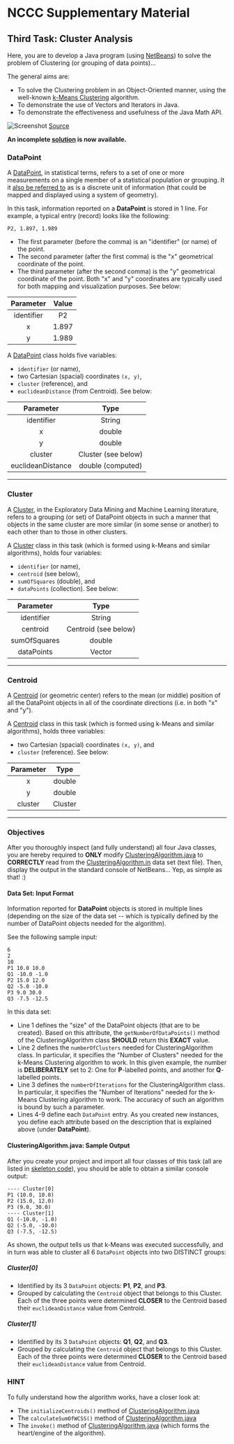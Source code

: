 # NCCC Supplementary Material

## Third Task: Cluster Analysis

Here, you are to develop a Java program (using [NetBeans](https://netbeans.org/)) to solve the problem of Clustering (or grouping of data points)...

<!-- The purpose of this project is to demonstrate the possibility of mimicking the basic functionality of a typical Standing Order System. In addition, the project is written in such a manner that demonstrates its effectiveness (using Unit Testing). -->

The general aims are:

* To solve the Clustering problem in an Object-Oriented manner, using the well-known [k-Means Clustering](https://en.wikipedia.org/wiki/K-means_clustering) algorithm.
* To demonstrate the use of Vectors and Iterators in Java.
* To demonstrate the effectiveness and usefulness of the Java Math API.

![Screenshot](https://raw.github.com/youldash/NCCC/master/misc/cIDB3.png)
[Source](http://i.stack.imgur.com/cIDB3.png)

**An incomplete [solution](https://github.com/youldash/NCCC/blob/master/Clustering/solution/) is now available.**

### DataPoint

A [DataPoint](https://en.wikipedia.org/wiki/Data_point), in statistical terms, refers to a set of one or more measurements on a single member of a statistical population or grouping. It it [also be referred to](http://whatis.techtarget.com/definition/data-point) as is a discrete unit of information (that could be mapped and displayed using a system of geometry).

In this task, information reported on a <b>DataPoint</b> is stored in 1 line. For example, a typical entry (record) looks like the following:

```
P2, 1.897, 1.989
```

* The first parameter (before the comma) is an "identifier" (or name) of the point.
* The second parameter (after the first comma) is the "x" geometrical coordinate of the point.
* The third parameter (after the second comma) is the "y" geometrical coordinate of the point. Both "x" and "y" coordinates are typically used for both mapping and visualization purposes. See below:

| Parameter | Value |
|:---------:|:-----:|
| identifier | P2 |
| x | 1.897 |
| y | 1.989 |

A [DataPoint](https://raw.github.com/youldash/NCCC/master/Clustering/skeleton/DataPoint.java) class holds five variables:

* `identifier` (or name),
* two Cartesian (spacial) coordinates `(x, y)`,
* `cluster` (reference), and
* `euclideanDistance` (from Centroid). See below:

| Parameter | Type |
|:---------:|:----:|
| identifier | String |
| x | double |
| y | double |
| cluster | Cluster (see below) |
| euclideanDistance | double (computed) |

<hr>

### Cluster

A [Cluster](https://en.wikipedia.org/wiki/Cluster_analysis), in the Exploratory Data Mining and Machine Learning literature, refers to a grouping (or set) of DataPoint objects in such a manner that objects in the same cluster are more similar (in some sense or another) to each other than to those in other clusters.

A [Cluster](https://raw.github.com/youldash/NCCC/master/Clustering/skeleton/DataPoint.java) class in this task (which is formed using k-Means and similar algorithms), holds four variables:

* `identifier` (or name),
* `centroid` (see below),
* `sumOfSquares` (double), and
* `dataPoints` (collection). See below:

| Parameter | Type |
|:---------:|:----:|
| identifier | String |
| centroid | Centroid (see below) |
| sumOfSquares | double |
| dataPoints | Vector |

<hr>

### Centroid

A [Centroid](https://en.wikipedia.org/wiki/Centroid) (or geometric center) refers to the mean (or middle) position of all the DataPoint objects in all of the coordinate directions (i.e. in both "x" and "y").

A [Centroid](https://raw.github.com/youldash/NCCC/master/Clustering/skeleton/Centroid.java) class in this task (which is formed using k-Means and similar algorithms), holds three variables:

* two Cartesian (spacial) coordinates `(x, y)`, and
* `cluster` (reference). See below:

| Parameter | Type |
|:---------:|:----:|
| x | double |
| y | double |
| cluster | Cluster |

<hr>

### Objectives

After you thoroughly inspect (and fully understand) all four Java classes, you are hereby required to **ONLY** modify [ClusteringAlgorithm.java](https://raw.github.com/youldash/NCCC/master/Clustering/skeleton/ClusteringAlgorithm.java) to **CORRECTLY** read from the [ClusteringAlgorithm.in](https://raw.github.com/youldash/NCCC/master/Clustering/skeleton/ClusteringAlgorithm.in) data set (text file). Then, display the output in the standard console of NetBeans... Yep, as simple as that! :)

#### Data Set: Input Format

Information reported for <b>DataPoint</b> objects is stored in multiple lines (depending on the size of the data set -- which is typically defined by the number of DataPoint objects needed for the algorithm).

See the following sample input:

```
6
2
10
P1 10.0 10.0
Q1 -10.0 -1.0
P2 15.0 12.0
Q2 -5.0 -10.0
P3 9.0 30.0
Q3 -7.5 -12.5
```

In this data set:
* Line 1 defines the "size" of the DataPoint objects (that are to be created). Based on this attribute, the `getNumberOfDataPoints()` method of the ClusteringAlgorithm class **SHOULD** return this **EXACT** value. 
* Line 2 defines the `numberOfClusters` needed for ClusteringAlgorithm class. In particular, it specifies the "Number of Clusters" needed for the k-Means Clustering algorithm to work. In this given example, the number is **DELIBERATELY** set to 2: One for **P**-labelled points, and another for **Q**-labelled points.
* Line 3 defines the `numberOfIterations` for the ClusteringAlgorithm class. In particular, it specifies the "Number of Iterations" needed for the k-Means Clustering algorithm to work. The accuracy of such an algorithm is bound by such a parameter.
* Lines 4-9 define each `DataPoint` entry. As you created new instances, you define each attribute based on the description that is explained above (under **DataPoint**).

#### ClusteringAlgorithm.java: Sample Output

After you create your project and import all four classes of this task (all are listed in [skeleton code](https://github.com/youldash/NCCC/blob/master/Clustering/skeleton/)), you should be able to obtain a similar console output:

```
---- Cluster[0]
P1 (10.0, 10.0)
P2 (15.0, 12.0)
P3 (9.0, 30.0)
---- Cluster[1]
Q1 (-10.0, -1.0)
Q2 (-5.0, -10.0)
Q3 (-7.5, -12.5)
```

As shown, the output tells us that k-Means was executed successfully, and in turn was able to cluster all 6 `DataPoint` objects into two DISTINCT groups:

##### Cluster[0]

* Identified by its 3 `DataPoint` objects: **P1**, **P2**, and **P3**.
* Grouped by calculating the `Centroid` object that belongs to this Cluster. Each of the three points were determined **CLOSER** to the Centroid based their `euclideanDistance` value from Centroid.

##### Cluster[1]

* Identified by its 3 `DataPoint` objects: **Q1**, **Q2**, and **Q3**.
* Grouped by calculating the `Centroid` object that belongs to this Cluster. Each of the three points were determined **CLOSER** to the Centroid based their `euclideanDistance` value from Centroid.

### HINT

To fully understand how the algorithm works, have a closer look at:

* The `initializeCentroids()` method of [ClusteringAlgorithm.java](https://raw.github.com/youldash/NCCC/master/Clustering/skeleton/ClusteringAlgorithm.java)
* The `calculateSumOfWCSS()` method of [ClusteringAlgorithm.java](https://raw.github.com/youldash/NCCC/master/Clustering/skeleton/ClusteringAlgorithm.java)
* The `invoke()` method of [ClusteringAlgorithm.java](https://raw.github.com/youldash/NCCC/master/Clustering/skeleton/ClusteringAlgorithm.java) (which forms the heart/engine of the algorithm).
